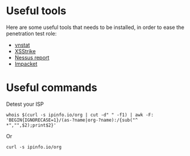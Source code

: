 # Useful tools

Here are some useful tools that needs to be installed, in order to ease the penetration test role:

* [vnstat](https://humdi.net/vnstat/)
* [XSStrike](https://github.com/s0md3v/XSStrike)
* [Nessus report](https://raw.githubusercontent.com/eelsivart/nessus-report-downloader/master/nessus6-report-downloader.rb)
* [Impacket](https://github.com/fortra/impacket)

# Useful commands

Detest your ISP

```
whois $(curl -s ipinfo.io/org | cut -d" " -f1) | awk -F: 'BEGIN{IGNORECASE=1}/(as-?name|org-?name):/{sub("^  *","",$2);print$2}'
```
Or
```
curl -s ipinfo.io/org
```
